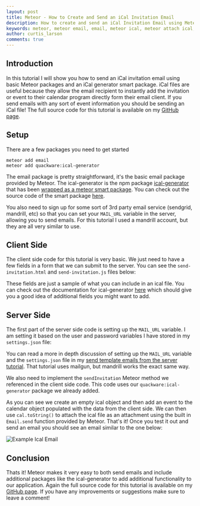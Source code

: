 ```yaml
---
layout: post
title: Meteor - How to Create and Send an iCal Invitation Email
description: How to create and send an iCal Invitation Email using Meteor.
keywords: meteor, meteor email, email, meteor ical, meteor attach ical, meteor ical attachment, meteor send ical, meteor ical email, meteor attach ical email, meteor email ical, meteor calendar, meteor attach invite, meteor invitation email, meteor email invitation
author: curtis_larson
comments: true
---
```


## Introduction

In this tutorial I will show you how to send an iCal invitation email using basic Meteor packages and an iCal generator smart package. iCal files are useful because they allow the email recipient to instantly add the invitation or event to their calendar program directly form their email client. If you send emails with any sort of event information you should be sending an iCal file! The full source code for this tutorial is available on my [GitHub page](https://github.com/quackware/meteor-send-invitation).

## Setup

There are a few packages you need to get started

    meteor add email
    meteor add quackware:ical-generator

The email package is pretty straightforward, it's the basic email package provided by Meteor. The ical-generator is the npm package [ical-generator](https://www.npmjs.com/package/ical-generator) that has been [wrapped as a meteor smart package](http://www.curtismlarson.com/blog/2015/11/20/meteor-wrap-publish-npm-package/). You can check out the source code of the smart package [here](https://github.com/quackware/meteor-ical-generator).

You also need to sign up for some sort of 3rd party email service (sendgrid, mandrill, etc) so that you can set your `MAIL_URL` variable in the server, allowing you to send emails. For this tutorial I used a mandrill account, but they are all very similar to use.

## Client Side

The client side code for this tutorial is very basic. We just need to have a few fields in a form that we can submit to the server. You can see the `send-invitation.html` and `send-invitation.js` files below:

<script src="https://gist.github.com/quackware/bdb509817ef76af80efa.js"></script>

<script src="https://gist.github.com/quackware/de8d369ff3f979989573.js"></script>

These fields are just a sample of what you can include in an ical file. You can check out the documentation for ical-generator [here](https://www.npmjs.com/package/ical-generator) which should give you a good idea of additional fields you might want to add.

## Server Side

The first part of the server side code is setting up the `MAIL_URL` variable. I am setting it based on the user and password variables I have stored in my `settings.json` file:

<script src="https://gist.github.com/quackware/30ce2c9b9a96440098a3.js"></script>

You can read a more in depth discussion of setting up the `MAIL_URL` variable and the `settings.json` file in my [send template emails from the server tutorial](http://www.curtismlarson.com/blog/2015/07/30/meteor-send-template-emails-from-server-mailgun/). That tutorial uses mailgun, but mandrill works the exact same way.

We also need to implement the `sendInvitation` Meteor method we referenced in the client side code. This code uses our `quackware:ical-generator` package we already added.

<script src="https://gist.github.com/quackware/34c8c0dab4d4de680ecd.js"></script>

As you can see we create an empty ical object and then add an event to the calendar object populated with the data from the client side. We can then use `cal.toString()` to attach the ical file as an attachment using the built in `Email.send` function provided by Meteor. That's it! Once you test it out and send an email you should see an email similar to the one below:

![Example Ical Email](http://i.imgur.com/s4uACyM.png)

## Conclusion

Thats it! Meteor makes it very easy to both send emails and include additional packages like the ical-generator to add additional functionality to our application. Again the full source code for this tutorial is available on my [GitHub page](https://github.com/quackware/meteor-send-invitation). If you have any improvements or suggestions make sure to leave a comment!
